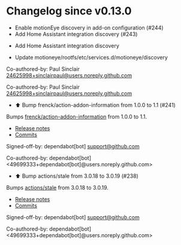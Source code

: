 # Changelog since v0.13.0
- Enable motionEye discovery in add-on configuration (#244) 
- Add Home Assistant integration discovery (#243)

* Add Home Assistant integration discovery

* Update motioneye/rootfs/etc/services.d/motioneye/discovery

Co-authored-by: Paul Sinclair <24625998+sinclairpaul@users.noreply.github.com>

Co-authored-by: Paul Sinclair <24625998+sinclairpaul@users.noreply.github.com> 
- ⬆️ Bump frenck/action-addon-information from 1.0.0 to 1.1 (#241)

Bumps [frenck/action-addon-information](https://github.com/frenck/action-addon-information) from 1.0.0 to 1.1.
- [Release notes](https://github.com/frenck/action-addon-information/releases)
- [Commits](https://github.com/frenck/action-addon-information/compare/v1.0.0...v1.1)

Signed-off-by: dependabot[bot] <support@github.com>

Co-authored-by: dependabot[bot] <49699333+dependabot[bot]@users.noreply.github.com> 
- ⬆️ Bump actions/stale from 3.0.18 to 3.0.19 (#238)

Bumps [actions/stale](https://github.com/actions/stale) from 3.0.18 to 3.0.19.
- [Release notes](https://github.com/actions/stale/releases)
- [Commits](https://github.com/actions/stale/compare/v3.0.18...v3.0.19)

Signed-off-by: dependabot[bot] <support@github.com>

Co-authored-by: dependabot[bot] <49699333+dependabot[bot]@users.noreply.github.com> 
